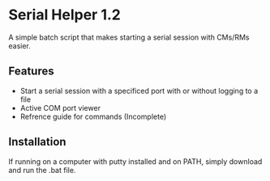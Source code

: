 # Serial Helper 1.2
A simple batch script that makes starting a serial session with CMs/RMs easier.

## Features
* Start a serial session with a specificed port with or without logging to a file
* Active COM port viewer
* Refrence guide for commands (Incomplete)

## Installation
If running on a computer with putty installed and on PATH, simply download and run the .bat file.
